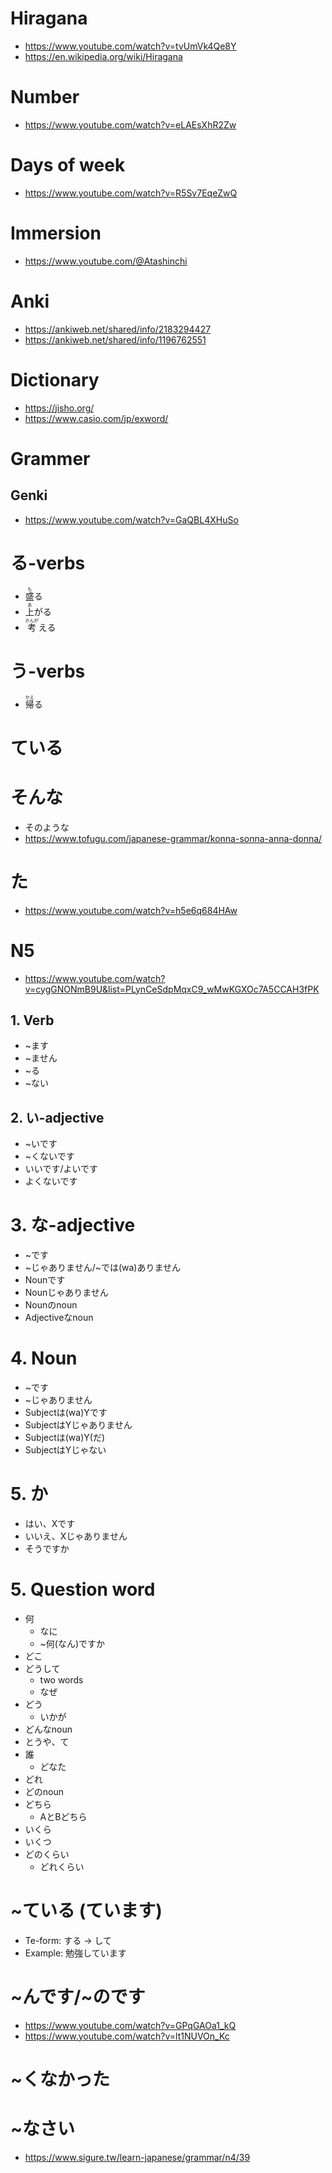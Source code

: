 # Hiragana
* https://www.youtube.com/watch?v=tvUmVk4Qe8Y
* https://en.wikipedia.org/wiki/Hiragana
# Number
* https://www.youtube.com/watch?v=eLAEsXhR2Zw
# Days of week
* https://www.youtube.com/watch?v=R5Sv7EqeZwQ
# Immersion
* https://www.youtube.com/@Atashinchi
# Anki
* https://ankiweb.net/shared/info/2183294427
* https://ankiweb.net/shared/info/1196762551
# Dictionary
* https://jisho.org/
* https://www.casio.com/jp/exword/
# Grammer
## Genki
* https://www.youtube.com/watch?v=GaQBL4XHuSo
# る-verbs
* <ruby>盛<rp>【</rp><rt>も</rt><rp>】</rp>る<rt></rt></ruby>
* <ruby>上<rp>【</rp><rt>あ</rt><rp>】</rp>がる<rt></rt></ruby>
* <ruby>考<rp>【</rp><rt>かんが</rt><rp>】</rp>える<rt></rt></ruby>
# う-verbs
* <ruby>帰<rp>【</rp><rt>かえ</rt><rp>】</rp>る<rt></rt></ruby>
# ている
# そんな
* そのような
* https://www.tofugu.com/japanese-grammar/konna-sonna-anna-donna/
# た
* https://www.youtube.com/watch?v=h5e6q684HAw
# N5
* https://www.youtube.com/watch?v=cygGNONmB9U&list=PLynCeSdpMqxC9_wMwKGXOc7A5CCAH3fPK
## 1. Verb
* ~ます
* ~ません
* ~る
* ~ない
## 2. い-adjective
* ~いです
* ~くないです
* いいです/よいです
* よくないです
# 3. な-adjective
* ~です
* ~じゃありません/~では(wa)ありません
* Nounです
* Nounじゃありません
* Nounのnoun
* Adjectiveなnoun
# 4. Noun
* ~です
* ~じゃありません
* Subjectは(wa)Yです
* SubjectはYじゃありません
* Subjectは(wa)Y(だ)
* SubjectはYじゃない
# 5. か
* はい、Xです
* いいえ、Xじゃありません
* そうですか
# 5. Question word
* 何
  * なに
  * ~何(なん)ですか
* どこ
* どうして
  * two words
  * なぜ
* どう
  * いかが
* どんなnoun
* とうや、て
* 誰
  * どなた
* どれ
* どのnoun
* どちら
  * AとBどちら
* いくら
* いくつ
* どのくらい
  * どれくらい
# ~ている (ています)
* Te-form: する -> して
* Example: 勉強しています
# ~んです/~のです
* https://www.youtube.com/watch?v=GPqGAOa1_kQ
* https://www.youtube.com/watch?v=lt1NUVOn_Kc
# ~くなかった
# ~なさい
* https://www.sigure.tw/learn-japanese/grammar/n4/39
